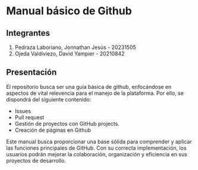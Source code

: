 # Manual básico de Github
## Integrantes
1. Pedraza Laboriano, Jonnathan Jesús - 20231505
2. Ojeda Valdiviezo, David Yampier - 20210842
## Presentación
El repositorio busca ser una guía básica de github, enfocándose en aspectos de vital relevencia para el manejo de la plataforma. Por ello, se dispondrá del siguiente contenido:
- Issues
- Pull request
- Gestión de proyectos con GitHub projects.
- Creación de páginas en Github

Este manual busca proporcionar una base sólida para comprender y aplicar las funciones principales de GitHub. Con su correcta implementación, los usuarios podrán mejorar la colaboración, organización y eficiencia en sus proyectos de desarrollo.
